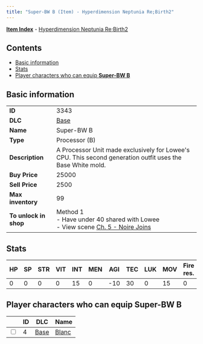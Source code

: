 ```yaml
---
title: "Super-BW B (Item) - Hyperdimension Neptunia Re;Birth2"
---
```


[**Item Index**](/neptunia/rb2/item/index.html) - [Hyperdimension Neptunia Re;Birth2](/neptunia/rb2)

## Contents

- [Basic information](#basic-information)
- [Stats](#stats)
- [Player characters who can equip **Super-BW B**](#player-characters-who-can-equip-super-bw-b)

## Basic information

|   |   |
| -- | -- |
| **ID** | 3343 |
| **DLC** | [Base](/neptunia/rb2/dlc/0-base.html) |
| **Name** | Super-BW B |
| **Type** | Processor (B) |
| **Description** | A Processor Unit made exclusively for Lowee's CPU. This second generation outfit uses the Base White mold. |
| **Buy Price** | 25000 |
| **Sell Price** | 2500 |
| **Max inventory** | 99 |
| **To unlock in shop** | Method 1<br />- Have under 40 shared with Lowee<br />- View scene [Ch. 5 - Noire Joins](/neptunia/rb2/scene/0-377-ch-5-noire-joins.html) |

## Stats

| HP | SP | STR | VIT | INT | MEN | AGI | TEC | LUK | MOV | Fire res. | Ice res. | Wind res. | Lightning res. |
| -- | -- | --- | --- | --- | --- | --- | --- | --- | --- | --------- | -------- | --------- | -------------- |
| 0 | 0 | 0 | 0 | 15 | 0 | -10 | 30 | 0 | 15 | 0 | 0 | 0 | 0 |

## Player characters who can equip **Super-BW B**

|    | ID | DLC | Name |
| -- | -- | --- | ---- |
| <input type="checkbox" id="rb2-player-0-4" class="trackbox" /> | 4 | [Base](/neptunia/rb2/dlc/0-base.html) | [Blanc](/neptunia/rb2/player/0-4-blanc.html) |